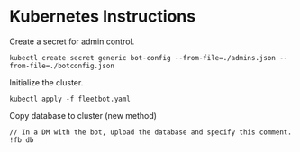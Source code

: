 # Kubernetes Instructions

Create a secret for admin control. 
```
kubectl create secret generic bot-config --from-file=./admins.json --from-file=./botconfig.json
```

Initialize the cluster. 
```
kubectl apply -f fleetbot.yaml
```

Copy database to cluster (new method) 
```
// In a DM with the bot, upload the database and specify this comment. 
!fb db 
```

